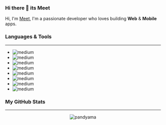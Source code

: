 ### Hi there 👋 its Meet

<!--
**pandyama/pandyama** is a ✨ _special_ ✨ repository because its `README.md` (this file) appears on your GitHub profile.

Here are some ideas to get you started:

- 🔭 I’m currently working on ...
- 🌱 I’m currently learning ...
- 👯 I’m looking to collaborate on ...
- 🤔 I’m looking for help with ...
- 💬 Ask me about ...
- 📫 How to reach me: ...
- 😄 Pronouns: ...
- ⚡ Fun fact: ...
-->

Hi, I'm [Meet](), I'm a passionate developer who loves building **Web** & **Mobile** apps.

### **Languages & Tools**
---
* <img align="left" alt="medium" margin="1px" src="https://img.shields.io/badge/HTML5-E34F26?style=for-the-badge&logo=html5&logoColor=white"/>
* <img align="left" alt="medium" src="https://img.shields.io/badge/Android-3DDC84?style=for-the-badge&logo=android&logoColor=white"/>
* <img align="left" alt="medium" src="https://img.shields.io/badge/CSS-239120?&style=for-the-badge&logo=css3&logoColor=white"/>
* <img align="left" alt="medium" src="https://img.shields.io/badge/Kotlin-0095D5?&style=for-the-badge&logo=kotlin&logoColor=white"/>
* <img align="left" alt="medium" src="https://img.shields.io/badge/JavaScript-F7DF1E?style=for-the-badge&logo=javascript&logoColor=black"/>
* <img align="left" alt="medium" src="https://img.shields.io/badge/Angular-DD0031?style=for-the-badge&logo=angular&logoColor=white"/>
* <img align="left" alt="medium" src="https://img.shields.io/badge/Node.js-43853D?style=for-the-badge&logo=node-dot-js&logoColor=white"/>
* <img align="left" alt="medium" src="https://img.shields.io/badge/TypeScript-007ACC?style=for-the-badge&logo=typescript&logoColor=white"/><br />

### **My GitHub Stats**
---

<p align="center"> <img src="https://github-readme-stats.vercel.app/api?username=pandyama&show_icons=true&theme=gotham" alt="pandyama" />
